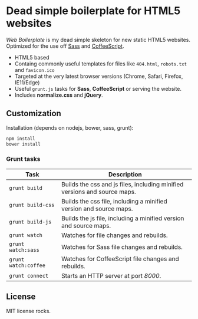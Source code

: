 Dead simple boilerplate for HTML5 websites
==========================================
*Web Boilerplate* is my dead simple skeleton for new static HTML5 websites. Optimized for the use off [Sass](http://sass-lang.com) and [CoffeeScript](http://coffeescript.org).

- HTML5 based
- Containg commonly useful templates for files like `404.html`, `robots.txt` and `favicon.ico`
- Targeted at the very latest browser versions (Chrome, Safari, Firefox, IE11/Edge)
- Useful `grunt.js` tasks for **Sass**, **CoffeeScript** or serving the website.
- Includes **normalize.css** and **jQuery**.

## Customization
Installation (depends on nodejs, bower, sass, grunt):

```bash
npm install
bower install
```

### Grunt tasks

| Task | Description |
|------|-------------|
| `grunt build` | Builds the css and js files, including minified versions and source maps. |
| `grunt build-css` | Builds the css file, including a minified version and source maps. |
| `grunt build-js` | Builds the js file, including a minified version and source maps. |
| `grunt watch` | Watches for file changes and rebuilds. |
| `grunt watch:sass` | Watches for Sass file changes and rebuilds. |
| `grunt watch:coffee` | Watches for CoffeeScript file changes and rebuilds. |
| `grunt connect` | Starts an HTTP server at port *8000*. |

## License
MIT license rocks.
